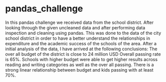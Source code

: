 # pandas_challenge
In this pandas challenge we received data from the school district.
After looking through the given uncleaned data and after performing data inspection and cleaning using pandas. This was done to the data of the city school district in order to have a better understand the relationships in expenditure and the academic success of the schools of the area. After a initial analysis of the data, I have arrived at the following conclusions:
The over all budget of the district is close to 24 million USD
Overall passing rate is 65%.
Schools with higher budget were able to get higher results across reading and writing categories as well as the over all passing. There is a strong linear relationship between budget and kids passing with at least 70%.